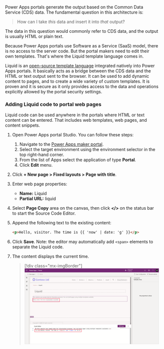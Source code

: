 Power Apps portals generate the output based on the Common Data Service (CDS) data. The fundamental question in this architecture is:

> How can I take *this* data and insert it into *that* output?

The data in this question would commonly refer to CDS data, and the output is usually HTML or plain text.

Because Power Apps portals use Software as a Service (SaaS) model, there is no access to the server code. But the portal makers need to edit their own templates. That's where the Liquid template language comes in.

Liquid is an [open-source template language](http://dotliquidmarkup.org/?azure-portal=true) integrated natively into Power Apps portals. It basically acts as a bridge between the CDS data and the HTML or text output sent to the browser. It can be used to add dynamic content to pages, and to create a wide variety of custom templates. It is proven and it is secure as it only provides access to the data and operations explicitly allowed by the portal security settings.

### Adding Liquid code to portal web pages

Liquid code can be used anywhere in the portals where HTML or text content can be entered. That includes web templates, web pages, and content snippets.

1. Open Power Apps portal Studio. You can follow these steps:

   1. Navigate to the [Power Apps maker portal](https://make.powerapps.com/?azure-portal=true).
   1. Select the target environment using the environment selector in the top right-hand corner.
   1. From the list of Apps select the application of type **Portal**.
   1. Click **Edit** menu.

1. Click **+ New page > Fixed layouts > Page with title**.

1. Enter web page properties:

   * **Name:** Liquid
   * **Partial URL:** liquid

1. Select **Page Copy** area on the canvas, then click **</>** on the status bar to start the Source Code Editor.

1. Append the following text to the existing content:

   ```html
   <p>Hello, visitor. The time is {{ 'now' | date: 'g' }}</p>
   ```

1. Click **Save**. Note: the editor may automatically add `<span>` elements to separate the Liquid code.

1. The content displays the current time.

    > [!div class="mx-imgBorder"]
    > [![Liquid sample](../media/liquid-start.png)](../media/liquid-start.png#lightbox)
